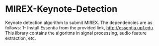 # MIREX-Keynote-Detection

Keynote detection algorithm to submit MIREX.
The dependencies are as follows:
1- Install Essentia from the provided link, http://essentia.upf.edu. This library contains the algoritms in signal processing, audio feature extraction, etc.
